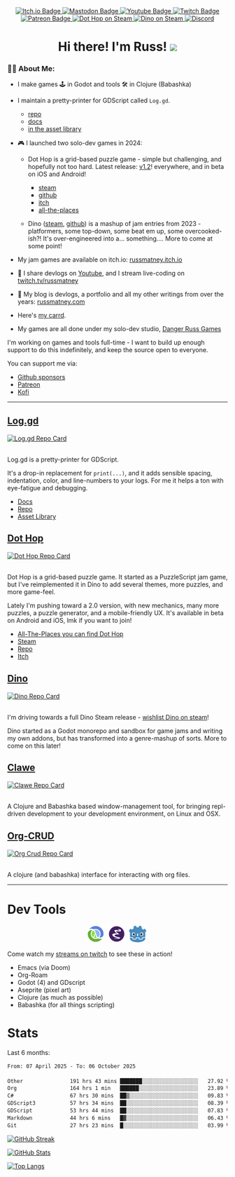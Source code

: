 <link rel="stylesheet" href="https://cdn.jsdelivr.net/gh/devicons/devicon@latest/devicon.min.css">

<div id="header" align="center">
<div id="badges">
  <a href="https://russmatney.itch.io">
    <img src="https://img.shields.io/badge/Itch.io-red?style=for-the-badge&logo=itch.io&logoColor=white" alt="Itch.io Badge"/>
  </a>
  <a href="https://mastodon.gamedev.place/@russmatney">
    <img src="https://img.shields.io/badge/Mastodon-teal?style=for-the-badge&logo=mastodon&logoColor=white" alt="Mastodon Badge"/>
  </a>
  <a href="https://www.youtube.com/@russmatney">
    <img src="https://img.shields.io/badge/Youtube-red?style=for-the-badge&logo=youtube&logoColor=white" alt="Youtube Badge"/>
  </a>
  <a href="https://www.twitch.tv/russmatney">
    <img src="https://img.shields.io/badge/Twitch-purple?style=for-the-badge&logo=twitch&logoColor=white" alt="Twitch Badge"/>
  </a>
  <a href="https://www.patreon.com/russmatney">
    <img src="https://img.shields.io/badge/Patreon-red?style=for-the-badge&logo=patreon&logoColor=white" alt="Patreon Badge"/>
  </a>
  <a href="https://store.steampowered.com/app/2779710/Dot_Hop/">
    <img
    alt="Dot Hop on Steam"
    src="https://img.shields.io/badge/add%20to%20wishlist%20-%20?style=for-the-badge&logo=steam&label=Dot%20Hop&color=55abef" />
  </a>
  <a href="https://store.steampowered.com/app/2589550/Dino/">
    <img
    src="https://img.shields.io/badge/add%20to%20wishlist%20-%20?style=for-the-badge&logo=steam&label=Dino&color=55abef"
    alt="Dino on Steam" >
  </a>
  <a href="https://discord.gg/PQvfdApHFQ">
    <img alt="Discord" src="https://img.shields.io/discord/758750490015563776?style=for-the-badge&logo=discord&logoColor=fff&label=discord" />
  </a>
</div>

<h1>
  Hi there! I'm Russ!
  <img src="https://media.giphy.com/media/hvRJCLFzcasrR4ia7z/giphy.gif" width="30px"/>
</h1>
</div>

### :technologist: About Me:

- I make games :joystick: in Godot and tools :hammer_and_wrench: in Clojure (Babashka)

- I maintain a pretty-printer for GDScript called `Log.gd`.
  - [repo](https://github.com/russmatney/log.gd)
  - [docs](https://russmatney.github.io/log.gd/#/)
  - [in the asset library](https://godotengine.org/asset-library/asset/2696)

- :video_game: I launched two solo-dev games in 2024:

  - Dot Hop is a grid-based puzzle game - simple but challenging, and hopefully
    not too hard. Latest release:
    [v1.2](https://store.steampowered.com/news/app/2779710/view/539986853961400427)!
    everywhere, and in beta on iOS and Android!

    - [steam](https://store.steampowered.com/app/2779710/Dot_Hop/)
    - [github](https://github.com/russmatney/dothop)
    - [itch](https://russmatney.itch.io/dot-hop)
    - [all-the-places](https://russmatney.github.io/dothop/#/all-the-places)

  - Dino ([steam](https://store.steampowered.com/app/2589550/Dino/),
    [github](https://github.com/russmatney/dino)) is a mashup of jam entries
    from 2023 - platformers, some top-down, some beat em up, some
    overcooked-ish?! It's over-engineered into a... something.... More to come
    at some point!

- My jam games are available on itch.io: [russmatney.itch.io](https://russmatney.itch.io)

- :movie_camera: I share devlogs on [Youtube](https://www.youtube.com/@russmatney), and I stream live-coding on [twitch.tv/russmatney](https://twitch.tv/russmatney)

- :seedling: My blog is devlogs, a portfolio and all my other writings from over the years:
  [russmatney.com](https://russmatney.com/)

- Here's [my carrd](https://russmatney.carrd.co).

- My games are all done under my solo-dev studio, [Danger Russ Games](https://dangerrussgames.com)

I'm working on games and tools full-time - I want to build up enough support to
do this indefinitely, and keep the source open to everyone.

You can support me via:

- [Github sponsors](https://github.com/sponsors/russmatney)
- [Patreon](https://patreon.com/russmatney)
- [Kofi](https://ko-fi.com/russmatney)

---

## [Log.gd](https://github.com/russmatney/log.gd)

<a href="https://github.com/russmatney/log.gd">
  <img align="center"
  src="https://github-readme-stats.vercel.app/api/pin/?username=russmatney&repo=log.gd&theme=transparent"
  alt="Log.gd Repo Card" />
</a>
<br/>
<br/>

Log.gd is a pretty-printer for GDScript.

It's a drop-in replacement for `print(...)`, and it adds sensible spacing,
indentation, color, and line-numbers to your logs. For me it helps a ton with
eye-fatigue and debugging.

- [Docs](https://russmatney.github.io/log.gd/#/)
- [Repo](https://github.com/russmatney/log.gd)
- [Asset Library](https://godotengine.org/asset-library/asset/2696)

## [Dot Hop](https://github.com/russmatney/dothop)

<a href="https://github.com/russmatney/dothop">
  <img align="center"
  src="https://github-readme-stats.vercel.app/api/pin/?username=russmatney&repo=dothop&theme=transparent"
  alt="Dot Hop Repo Card" />
</a>
<br/>
<br/>

Dot Hop is a grid-based puzzle game. It started as a PuzzleScript jam game, but
I've reimplemented it in Dino to add several themes, more puzzles, and
more game-feel.

Lately I'm pushing toward a 2.0 version, with new mechanics, many more puzzles,
a puzzle generator, and a mobile-friendly UX. It's available in beta on Android
and iOS, lmk if you want to join!

- [All-The-Places you can find Dot Hop](https://russmatney.github.io/dothop/#/all-the-places)
- [Steam](https://store.steampowered.com/app/2779710/Dot_Hop/)
- [Repo](https://github.com/russmatney/dothop)
- [Itch](https://russmatney.itch.io/dot-hop)

## [Dino](https://github.com/russmatney/dino)

<a href="https://github.com/russmatney/dino">
  <img align="center" src="https://github-readme-stats.vercel.app/api/pin/?username=russmatney&repo=dino&theme=transparent" alt="Dino Repo Card" />
</a>
<br/>
<br/>

I'm driving towards a full Dino Steam release - [wishlist Dino on steam](https://store.steampowered.com/app/2589550/Dino/)!

Dino started as a Godot monorepo and sandbox for game jams and writing my own addons,
but has transformed into a genre-mashup of sorts. More to come on this later!

## [Clawe](https://github.com/russmatney/clawe)

<a href="https://github.com/russmatney/clawe">
  <img align="center" src="https://github-readme-stats.vercel.app/api/pin/?username=russmatney&repo=clawe&theme=transparent" alt="Clawe Repo Card" />
</a>
<br/>
<br/>

A Clojure and Babashka based window-management tool, for bringing repl-driven
development to your development environment, on Linux and OSX.

## [Org-CRUD](https://github.com/russmatney/org-crud)

<a href="https://github.com/russmatney/org-crud">
  <img align="center"
  src="https://github-readme-stats.vercel.app/api/pin/?username=russmatney&repo=org-crud&theme=transparent"
  alt="Org Crud Repo Card" />
</a>
<br/>
<br/>

A clojure (and babashka) interface for interacting with org files.

---

# Dev Tools

<div align="center">
  <img src="https://github.com/devicons/devicon/blob/develop/icons/clojure/clojure-original.svg" title="Clojure" alt="Clojure" width="40" height="40"/>&nbsp;
  <img src="https://github.com/devicons/devicon/blob/develop/icons/emacs/emacs-original.svg" title="Emacs" alt="Emacs" width="40" height="40"/>&nbsp;
  <img src="https://github.com/devicons/devicon/blob/develop/icons/godot/godot-original.svg" title="Godot" alt="Godot" width="40" height="40"/>&nbsp;
</div>

Come watch my [streams on twitch](https://twitch.tv/russmatney) to see these in action!

- Emacs (via Doom)
- Org-Roam
- Godot (4) and GDscript
- Aseprite (pixel art)
- Clojure (as much as possible)
- Babashka (for all things scripting)


# Stats

Last 6 months:

<!--START_SECTION:waka-->

```txt
From: 07 April 2025 - To: 06 October 2025

Other               191 hrs 43 mins ███████░░░░░░░░░░░░░░░░░░   27.92 %
Org                 164 hrs 1 min   ██████░░░░░░░░░░░░░░░░░░░   23.89 %
C#                  67 hrs 30 mins  ██▒░░░░░░░░░░░░░░░░░░░░░░   09.83 %
GDScript3           57 hrs 34 mins  ██░░░░░░░░░░░░░░░░░░░░░░░   08.39 %
GDScript            53 hrs 44 mins  ██░░░░░░░░░░░░░░░░░░░░░░░   07.83 %
Markdown            44 hrs 6 mins   █▓░░░░░░░░░░░░░░░░░░░░░░░   06.43 %
Git                 27 hrs 23 mins  █░░░░░░░░░░░░░░░░░░░░░░░░   03.99 %
```

<!--END_SECTION:waka-->

<!-- [![russmatney wakatime stats](https://github-readme-stats.vercel.app/api/wakatime?username=russmatney&custom_title=Last%207%20Days&theme=transparent)]() -->

[![GitHub Streak](http://github-readme-streak-stats.herokuapp.com?user=russmatney&theme=transparent&background=000000)]()

[![GitHub Stats](https://github-readme-stats.vercel.app/api?username=russmatney&theme=transparent&hide=prs,issues&show_icons=true)]()

[![Top Langs](https://github-readme-stats.vercel.app/api/top-langs/?username=russmatney&layout=compact&theme=transparent&hide=javascript,css&langs_count=7&hide_title=true)]()
